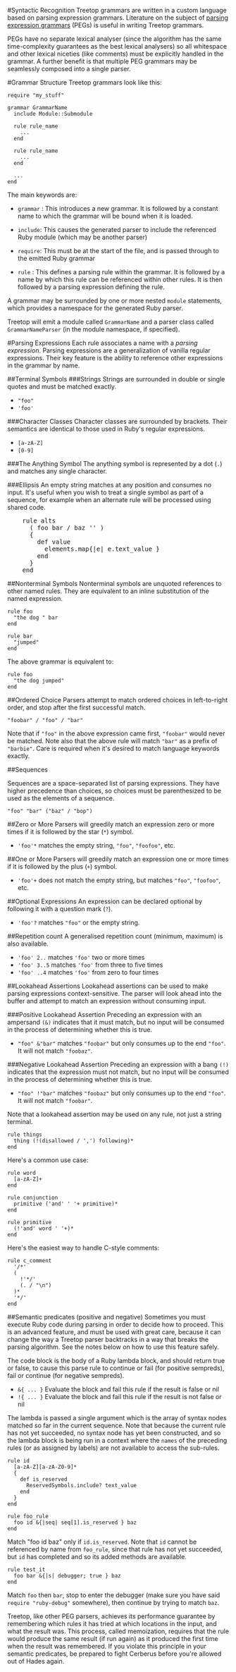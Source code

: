 #Syntactic Recognition 
Treetop grammars are written in a custom language based on parsing expression grammars. Literature on the subject of <a href="http://en.wikipedia.org/wiki/Parsing_expression_grammar">parsing expression grammars</a> (PEGs) is useful in writing Treetop grammars.

PEGs have no separate lexical analyser (since the algorithm has the same time-complexity guarantees as the best lexical analysers) so all whitespace and other lexical niceties (like comments) must be explicitly handled in the grammar. A further benefit is that multiple PEG grammars may be seamlessly composed into a single parser.

#Grammar Structure
Treetop grammars look like this:

    require "my_stuff"

    grammar GrammarName
      include Module::Submodule

      rule rule_name
        ...
      end
      
      rule rule_name
        ...
      end
      
      ...
    end

The main keywords are:

* `grammar` : This introduces a new grammar. It is followed by a constant name to which the grammar will be bound when it is loaded.

* `include`: This causes the generated parser to include the referenced Ruby module (which may be another parser)

* `require`: This must be at the start of the file, and is passed through to the emitted Ruby grammar

* `rule` : This defines a parsing rule within the grammar. It is followed by a name by which this rule can be referenced within other rules. It is then followed by a parsing expression defining the rule.

A grammar may be surrounded by one or more nested `module` statements, which provides a namespace for the generated Ruby parser.

Treetop will emit a module called `GrammarName` and a parser class called `GrammarNameParser` (in the module namespace, if specified).

#Parsing Expressions
Each rule associates a name with a _parsing expression_. Parsing expressions are a generalization of vanilla regular expressions. Their key feature is the ability to reference other expressions in the grammar by name.

##Terminal Symbols
###Strings
Strings are surrounded in double or single quotes and must be matched exactly.

* `"foo"`
* `'foo'`
  
###Character Classes
Character classes are surrounded by brackets. Their semantics are identical to those used in Ruby's regular expressions.

* `[a-zA-Z]`
* `[0-9]`

###The Anything Symbol
The anything symbol is represented by a dot (`.`) and matches any single character.

###Ellipsis
An empty string matches at any position and consumes no input. It's useful when you wish to treat a single symbol as part of a sequence, for example when an alternate rule will be processed using shared code.

<pre>
    rule alts
      ( foo bar / baz '' )
      {
        def value
          elements.map{|e| e.text_value }
        end
      }
    end
</pre>

##Nonterminal Symbols
Nonterminal symbols are unquoted references to other named rules. They are equivalent to an inline substitution of the named expression.

    rule foo
      "the dog " bar
    end
    
    rule bar
      "jumped"
    end

The above grammar is equivalent to:

    rule foo
      "the dog jumped"
    end

##Ordered Choice
Parsers attempt to match ordered choices in left-to-right order, and stop after the first successful match.

    "foobar" / "foo" / "bar"
    
Note that if `"foo"` in the above expression came first, `"foobar"` would never be matched.
Note also that the above rule will match `"bar"` as a prefix of `"barbie"`.
Care is required when it's desired to match language keywords exactly.

##Sequences

Sequences are a space-separated list of parsing expressions. They have higher precedence than choices, so choices must be parenthesized to be used as the elements of a sequence. 

    "foo" "bar" ("baz" / "bop")

##Zero or More
Parsers will greedily match an expression zero or more times if it is followed by the star (`*`) symbol.

* `'foo'*` matches the empty string, `"foo"`, `"foofoo"`, etc.

##One or More
Parsers will greedily match an expression one or more times if it is followed by the plus (`+`) symbol.

* `'foo'+` does not match the empty string, but matches `"foo"`, `"foofoo"`, etc.

##Optional Expressions
An expression can be declared optional by following it with a question mark (`?`).

* `'foo'?` matches `"foo"` or the empty string.

##Repetition count
A generalised repetition count (minimum, maximum) is also available.

* `'foo' 2..` matches `'foo'` two or more times
* `'foo' 3..5` matches `'foo'` from three to five times
* `'foo' ..4` matches `'foo'` from zero to four times

##Lookahead Assertions
Lookahead assertions can be used to make parsing expressions context-sensitive.
The parser will look ahead into the buffer and attempt to match an expression without consuming input.

###Positive Lookahead Assertion
Preceding an expression with an ampersand `(&)` indicates that it must match, but no input will be consumed in the process of determining whether this is true.

* `"foo" &"bar"` matches `"foobar"` but only consumes up to the end `"foo"`. It will not match `"foobaz"`.

###Negative Lookahead Assertion
Preceding an expression with a bang `(!)` indicates that the expression must not match, but no input will be consumed in the process of determining whether this is true.

* `"foo" !"bar"` matches `"foobaz"` but only consumes up to the end `"foo"`. It will not match `"foobar"`.

Note that a lookahead assertion may be used on any rule, not just a string terminal.

    rule things
      thing (!(disallowed / ',') following)*
    end

Here's a common use case:

    rule word
      [a-zA-Z]+
    end

    rule conjunction
      primitive ('and' ' '+ primitive)*
    end

    rule primitive
      (!'and' word ' '+)*
    end

Here's the easiest way to handle C-style comments:

    rule c_comment
      '/*'
      (
        !'*/'
        (. / "\n")
      )*
      '*/'
    end

##Semantic predicates (positive and negative)
Sometimes you must execute Ruby code during parsing in order to decide how to proceed.
This is an advanced feature, and must be used with great care, because it can change the
way a Treetop parser backtracks in a way that breaks the parsing algorithm. See the
notes below on how to use this feature safely.

The code block is the body of a Ruby lambda block, and should return true or false, to cause this
parse rule to continue or fail (for positive sempreds), fail or continue (for negative sempreds).

* `&{ ... }` Evaluate the block and fail this rule if the result is false or nil
* `!{ ... }` Evaluate the block and fail this rule if the result is not false or nil

The lambda is passed a single argument which is the array of syntax nodes matched so far in the
current sequence. Note that because the current rule has not yet succeeded, no syntax node has
yet been constructed, and so the lambda block is being run in a context where the `names` of the
preceding rules (or as assigned by labels) are not available to access the sub-rules.

    rule id
      [a-zA-Z][a-zA-Z0-9]*
      {
        def is_reserved
          ReservedSymbols.include? text_value
        end
      }
    end
    
    rule foo_rule
      foo id &{|seq| seq[1].is_reserved } baz
    end

Match "foo id baz" only if `id.is_reserved`. Note that `id` cannot be referenced by name from `foo_rule`,
since that rule has not yet succeeded, but `id` has completed and so its added methods are available.

    rule test_it
      foo bar &{|s| debugger; true } baz
    end

Match `foo` then `bar`, stop to enter the debugger (make sure you have said `require "ruby-debug"` somewhere),
then continue by trying to match `baz`.

Treetop, like other PEG parsers, achieves its performance guarantee by remembering which rules it has
tried at which locations in the input, and what the result was. This process, called memoization,
requires that the rule would produce the same result (if run again) as it produced the first time when
the result was remembered. If you violate this principle in your semantic predicates, be prepared to
fight Cerberus before you're allowed out of Hades again.
